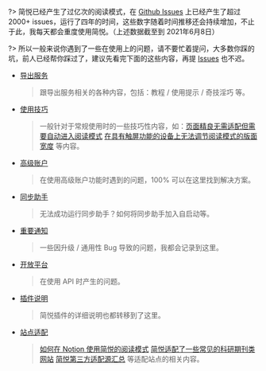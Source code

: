 ?> 简悦已经产生了过亿次的阅读模式，在 [Github Issues](https://github.com/Kenshin/simpread/issues) 上已经产生了超过 2000+ issues，运行了四年的时间，这些数字随着时间推移还会持续增加，不止于此，我每天都会重度使用简悦。（上述数据截至到 2021年6月8日）

?> 所以一般来说你遇到了一些在使用上的问题，请不要忙着提问，大多数你踩的坑，前人已经帮你踩过了，建议先看完下面的这些内容，再提 [Issues](https://github.com/kenshin/simpread/issues/new) 也不迟。

* [导出服务](https://github.com/Kenshin/simpread/discussions/categories/服务)

  > 跟导出服务相关的各种内容，包括：教程 / 使用提示 / 奇技淫巧 等。
* [使用技巧](https://github.com/Kenshin/simpread/discussions/categories/使用技巧)

  > 一般针对于常规使用时的一些技巧性内容，如：[页面精良无需适配但需要自动进入阅读模式](https://github.com/Kenshin/simpread/discussions/2117) [在具有触屏功能的设备上无法调节阅读模式的版面宽度](https://github.com/Kenshin/simpread/discussions/2088) 等内容。
* [高级账户](https://github.com/Kenshin/simpread/discussions/categories/高级账户)

  > 在使用高级账户功能时遇到的问题，100% 可以在这里找到解决方案。
* [同步助手](https://github.com/Kenshin/simpread/discussions/categories/同步助手)

  > 无法成功运行同步助手？如何将同步助手加入自启动等。
* [重要通知](https://github.com/Kenshin/simpread/discussions/categories/重要通知)

  > 一些因升级 / 通用性 Bug 导致的问题，我都会记录到这里。
* [开放平台](https://github.com/Kenshin/simpread/discussions/categories/Developer)

  > 在使用 API 时产生的问题。
* [插件说明](https://github.com/Kenshin/simpread/discussions/categories/插件说明)

  > 简悦插件的详细说明也都转移到了这里。
* [站点适配](https://github.com/Kenshin/simpread/discussions/categories/站点适配)

  > [如何在 Notion 使用简悦的阅读模式](https://github.com/Kenshin/simpread/discussions/2106) [简悦适配了一些常见的科研期刊类网站](https://github.com/Kenshin/simpread/discussions/2103)  [简悦第三方适配源汇总](https://github.com/Kenshin/simpread/discussions/2287) 等适配站点的相关内容。

